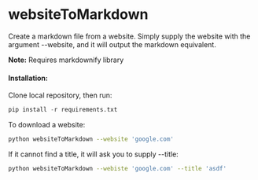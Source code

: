 # websiteToMarkdown

Create a markdown file from a website. Simply supply the website with the argument --website, and it will output the markdown equivalent.

**Note:** Requires markdownify library

#### Installation:

Clone local repository, then run:

```python
pip install -r requirements.txt
```

To download a website:

```bash
python websiteToMarkdown --website 'google.com'
```

If it cannot find a title, it will ask you to supply --title:

```bash
python websiteToMarkdown --webiste 'google.com' --title 'asdf'
```

